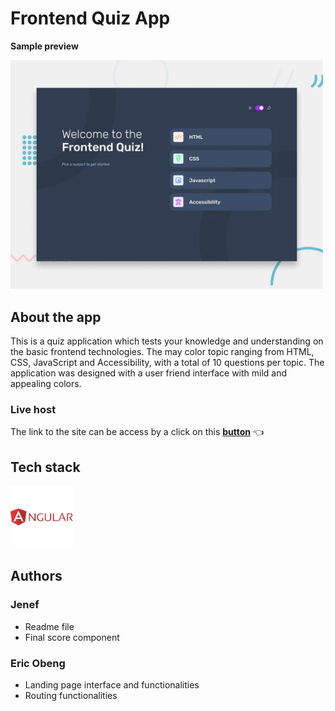 # Frontend Quiz App

**Sample preview**

<img src="./src/assets/preview.jpg" alt="angular svg image" width="500px" >

## About the app
This is a quiz application which tests your knowledge and understanding on the basic frontend technologies. The may color topic ranging from HTML, CSS, JavaScript and Accessibility, with a total of 10 questions per topic. The application was designed with a user friend interface with mild and appealing colors.


### Live host
The link to the site can be access by a click on this [**button**](https://frontend-quiz-app-mainv1.vercel.app/) 👈

## Tech stack
<img src="./src/assets/icon-angular.svg" alt="angular svg image" width="100px" >

## Authors
### Jenef
- Readme file
- Final score component

### Eric Obeng 
- Landing page interface and functionalities
- Routing functionalities
 
